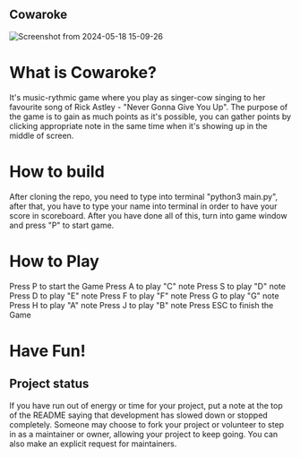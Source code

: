 ## Cowaroke

![Screenshot from 2024-05-18 15-09-26](https://github.com/mwirk/Cowaroke/assets/88592638/ac102080-6dc4-4205-87cd-cad9ae8d1bac)

# What is Cowaroke?
It's music-rythmic game where you play as singer-cow singing to her favourite song of Rick Astley - "Never Gonna Give You Up". The purpose of the game is to gain as much points as it's possible, you can gather points by clicking appropriate note in the same time when it's showing up in the middle of screen.

# How to build

After cloning the repo, you need to type into terminal "python3 main.py", after that, you have to type your name into terminal in order to have your score in scoreboard.
After you have done all of this, turn into game window and press "P" to start game. 

# How to Play

Press P to start the Game
Press A to play "C" note
Press S to play "D" note
Press D to play "E" note
Press F to play "F" note
Press G to play "G" note
Press H to play "A" note
Press J to play "B" note
Press ESC to finish the Game

# Have Fun!




## Project status
If you have run out of energy or time for your project, put a note at the top of the README saying that development has slowed down or stopped completely. Someone may choose to fork your project or volunteer to step in as a maintainer or owner, allowing your project to keep going. You can also make an explicit request for maintainers.
